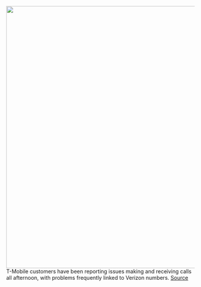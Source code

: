 <img src='https://cdn.vox-cdn.com/thumbor/humyxLg-MAwfETtyz9of2ImHdU8=/0x0:3000x2000/1200x800/filters:focal(1260x760:1740x1240)/cdn.vox-cdn.com/uploads/chorus_image/image/70207226/acasatro_180430_1777_sprint_Tmobile_0002.0.jpg' width='700px' /><br/>
T-Mobile customers have been reporting issues making and receiving calls all afternoon, with problems frequently linked to Verizon numbers.
<a href='https://www.theverge.com/2021/11/29/22808526/t-mobile-outage-verizon-att-call-cant-connect'> Source <a/>